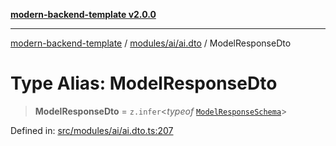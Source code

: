 [**modern-backend-template v2.0.0**](../../../../README.md)

***

[modern-backend-template](../../../../modules.md) / [modules/ai/ai.dto](../README.md) / ModelResponseDto

# Type Alias: ModelResponseDto

> **ModelResponseDto** = `z.infer`\<*typeof* [`ModelResponseSchema`](../variables/ModelResponseSchema.md)\>

Defined in: [src/modules/ai/ai.dto.ts:207](https://github.com/maemreyo/saas-4cus-nodejs/blob/1a77de11cd6eaefe66c31c7f5de281673fc25ce5/src/modules/ai/ai.dto.ts#L207)
